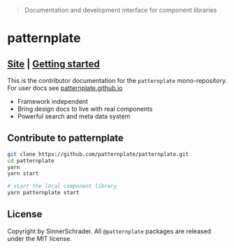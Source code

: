 > Documentation and development interface for component libraries

# patternplate

## [Site][site] | [Getting started][getting-started]

This is the contributor documentation for the `patternplate` mono-repository.
For user docs see [patternplate.github.io](https://patternplate.github.io)

* Framework independent
* Bring design docs to live with real components
* Powerful search and meta data system

## Contribute to patternplate

```sh
git clone https://github.com/patternplate/patternplate.git
cd patternplate
yarn
yarn start

# start the local component library
yarn patternplate start
```

## License

Copyright by SinnerSchrader. All `@patternplate` packages are released under the MIT license.

[site]: https://patternplate.github.io/
[getting-started]: https://patternplate.github.io/doc/docs/guides/getting-started
